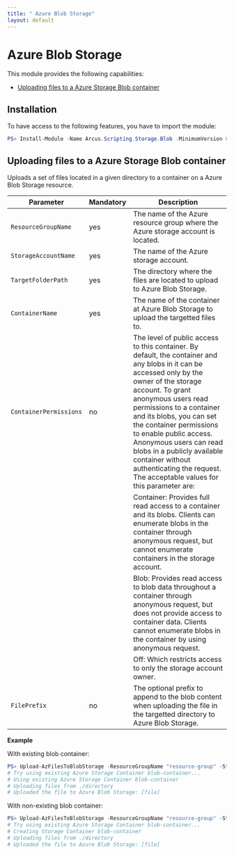 ```yaml
---
title: " Azure Blob Storage"
layout: default
---
```


# Azure Blob Storage

This module provides the following capabilities:
- [Uploading files to a Azure Storage Blob container](#uploading-files-to-a-azure-storage-blob-container)

## Installation

To have access to the following features, you have to import the module:

```powershell
PS> Install-Module -Name Arcus.Scripting.Storage.Blob -MinimumVersion 0.5.0
```

## Uploading files to a Azure Storage Blob container

Uploads a set of files located in a given directory to a container on a Azure Blob Storage resource.

| Parameter              | Mandatory | Description                                                                                                                                                                                                          |
| ---------------------- | --------- | -------------------------------------------------------------------------------------------------------------------------------------------------------------------------------------------------------------------- |
| `ResourceGroupName`    | yes       | The name of the Azure resource group where the Azure storage account is located.                                                                                                                                     |
| `StorageAccountName`   | yes       | The name of the Azure storage account.                                                                                                                                                                               |
| `TargetFolderPath`     | yes       | The directory where the files are located to upload to Azure Blob Storage.                                                                                                                                           |
| `ContainerName`        | yes       | The name of the container at Azure Blob Storage to upload the targetted files to.                                                                                                                                    |
| `ContainerPermissions` | no        | The level of public access to this container. By default, the container and any blobs in it can be accessed only by the owner of the storage account. To grant anonymous users read permissions to a container and its blobs, you can set the container permissions to enable public access. Anonymous users can read blobs in a publicly available container without authenticating the request. The acceptable values for this parameter are:                                                                    |
|                        |           |  Container: Provides full read access to a container and its blobs. Clients can enumerate blobs in the container through anonymous request, but cannot enumerate containers in the storage account.                   |
|                        |           |  Blob: Provides read access to blob data throughout a container through anonymous request, but does not provide access to container data. Clients cannot enumerate blobs in the container by using anonymous request. |
|                        |           |  Off: Which restricts access to only the storage account owner.                                                                                                                                                       |
| `FilePrefix`           | no        | The optional prefix to append to the blob content when uploading the file in the targetted directory to Azure Blob Storage.                                                                                           |

**Example**

With existing blob container:

```powershell
PS> Upload-AzFilesToBlobStorage -ResourceGroupName "resource-group" -StorageAccountName "account-name" -TargetFolderPath "./directory" -ContainerName "blob-container"
# Try using existing Azure Storage Container blob-container...
# Using existing Azure Storage Container blob-container
# Uploading files from ./directory
# Uploaded the file to Azure Blob Storage: [file]
```

With non-existing blob container:

```powershell
PS> Upload-AzFilesToBlobStorage -ResourceGroupName "resource-group" -StorageAccountName "account-name" -TargetFolderPath "./directory" -ContainerName "blob-container"
# Try using existing Azure Storage Container blob-container...
# Creating Storage Container blob-container
# Uploading files from ./directory
# Uploaded the file to Azure Blob Storage: [file]
```
